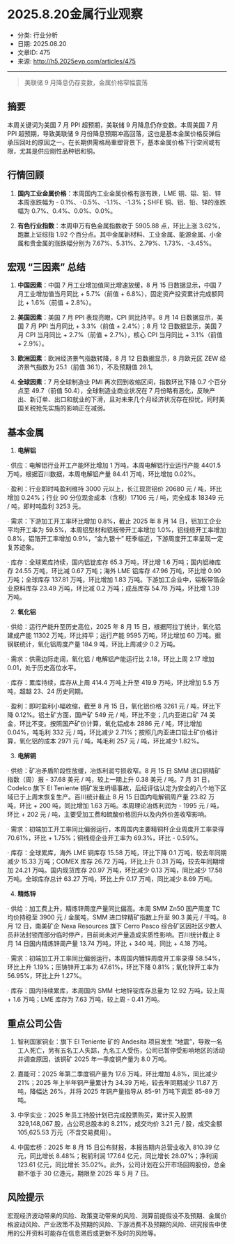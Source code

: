 # 2025.8.20金属行业观察

- 分类: 行业分析
- 日期: 2025.08.20
- 文章ID: 475
- 来源: http://h5.2025eyp.com/articles/475

---

> 美联储 9 月降息仍存变数，金属价格窄幅震荡

## **摘要**

本周关键词为美国 7 月 PPI 超预期，美联储 9 月降息仍存变数。本周美国 7 月 PPI 超预期，导致美联储 9 月份降息预期冲高回落，这也是基本金属价格反弹后承压回吐的原因之一。在长期供需格局重塑背景下，基本金属价格下行空间或有限，尤其是供应刚性品种铝和铜。

## **行情回顾**

1. **国内工业金属价格**：本周国内工业金属价格有涨有跌，LME 铜、铝、铅、锌本周涨跌幅为 - 0.1%、-0.5%、-1.1%、-1.3%；SHFE 铜、铝、铅、锌的涨跌幅为 0.7%、0.4%、0.0%、0.0%。

2. **有色行业指数**：本周申万有色金属指数收于 5905.88 点，环比上涨 3.62%，跑赢上证综指 1.92 个百分点。其中金属新材料、工业金属、能源金属、小金属和贵金属的涨跌幅分别为 7.67%、5.31%、2.79%、1.73%、-3.45%。

## **宏观 “三因素” 总结**

1. **中国因素**：中国 7 月工业增加值同比增速放缓，8 月 15 日数据显示，中国 7 月工业增加值当月同比 + 5.7%（前值 + 6.8%），固定资产投资累计完成额同比 + 1.6%（前值 + 2.8%）。

2. **美国因素**：美国 7 月 PPI 表现亮眼，CPI 同比持平。8 月 14 日数据显示，美国 7 月 PPI 当月同比 + 3.3%（前值 + 2.4%）；8 月 12 日数据显示，美国 7 月 CPI 当月同比 + 2.7%（前值 + 2.7%），核心 CPI 当月同比 + 3.1%（前值 + 2.9%）。

3. **欧洲因素**：欧洲经济景气指数转降，8 月 12 日数据显示，8 月欧元区 ZEW 经济景气指数为 25.1（前值 36.1），不及预期值 28.1。

4. **全球因素**：7 月全球制造业 PMI 再次回到收缩区间，指数环比下降 0.7 个百分点至 49.7（前值 50.4），全球制造业商业状况在 7 月份略有恶化，反映产出、新订单、出口和就业的下滑，且对未来几个月经济状况存在担忧，同时美国关税抢先实施的影响正在减弱。

## **基本金属**

1. **电解铝**

· 供应：电解铝行业开工产能环比增加 1 万吨，本周电解铝行业运行产能 4401.5 万吨，根据百川数据，本周电解铝产量 84.41 万吨，环比增加 0.02%。

· 盈利：行业即时吨盈利维持 3000 元以上，长江现货铝价 20680 元 / 吨，环比增加 0.24%；行业 90 分位现金成本（含税）17106 元 / 吨，完全成本 18349 元 / 吨，即时吨盈利 3253 元。

· 需求：下游加工开工率环比增加 0.8%，截止 2025 年 8 月 14 日，铝加工企业平均开工率为 59.5%，本周铝型材和铝板带开工率增加 1.0%，铝线缆开工率增加 0.8%，铝箔开工率增加 0.9%，“金九银十” 旺季临近，下游周度开工率呈现一定复苏迹象。

· 库存：全球累库持续，国内铝锭库存 65.3 万吨，环比增 1.6 万吨；国内铝棒库存 24.55 万吨，环比减 0.67 万吨；海外 LME 铝库存 47.96 万吨，环比增 0.90 万吨；全球库存 137.81 万吨，环比增加 1.83 万吨。下游加工企业中，铝板带箔企业原料库存 23.49 万吨，环比减 0.2 万吨；成品库存 54.78 万吨，环比增 1.39 万吨。

2. **氧化铝**

· 供给：运行产能升至历史高位，2025 年 8 月 15 日，根据阿拉丁统计，氧化铝建成产能 11302 万吨，环比持平；运行产能 9595 万吨，环比增加 60 万吨。据钢联统计，氧化铝周度产量 184.9 吨，环比上周减少 0.2 万吨。

· 需求：供需边际走阔，氧化铝 / 电解铝产能运行比 2.18，环比上周 2.17 增加 0.01，处于历史高位水平。

· 库存：累库持续，库存从上周 414.4 万吨上升至 419.9 万吨，环比增加 5.5 万吨，超越 23、24 历史同期。

· 盈利：即时盈利小幅收缩，截至 8 月 15 日，氧化铝价格 3261 元 / 吨，环比下降 0.12%。铝土矿方面，国产矿 549 元 / 吨，环比不变；几内亚进口矿 74 美金，环比不变。按照国产矿价计算，氧化铝成本 2886 元 / 吨，环比增加 0.04%，吨毛利 332 元 / 吨，环比减少 2.71%；按照几内亚进口铝土矿价格计算，氧化铝的成本 2971 元 / 吨，吨毛利 257 元 / 吨，环比减少 1.82%。

3. **电解铜**

· 供给：矿冶矛盾阶段性放缓，冶炼利润亏损收窄。8 月 15 日 SMM 进口铜精矿指数（周）报 - 37.68 美元 / 吨，较上一期上升 0.38 美元 / 吨。7 月 31 日，Codelco 旗下 El Teniente 铜矿发生坍塌事故，后经评估认定为安全的八个地下区域已于上周末恢复生产。百川统计截止 8 月 15 日国内电解铜周产量 23.82 万吨，环比 + 200 吨，同比增加 1.63 万吨。本周理论冶炼利润为 - 1995 元 / 吨，环比 + 202 元 / 吨，主要受加工费和硫酸价格回升以及内外价差收窄影响。

· 需求：初端加工开工率同比偏弱运行，本周国内主要精铜杆企业周度开工率录得 70.61%，环比 + 1.75%；铜线缆企业开工率为 69.3%，环比 - 0.59%。

· 库存：全球累库，海外 LME 铜库存 15.58 万吨，环比下降 0.1 万吨，较去年同期减少 15.33 万吨；COMEX 库存 26.72 万吨，环比上升 0.31 万吨，较去年同期增加 24.21 万吨。国内现货库存 20.97 万吨，环比减少 0.13 万吨，同比减少 17.58 万吨。全球库存总计 63.27 万吨，环比上升 0.17 万吨，同比减少 8.69 万吨。

4. **精炼锌**

· 供给：加工费上升，精炼锌周度产量同比偏高。本周 SMM Zn50 国产周度 TC 均价持稳至 3900 元 / 金属吨，SMM 进口锌精矿指数上升至 90.3 美元 / 干吨。8 月 12 日，南美矿企 Nexa Resources 旗下 Cerro Pasco 综合矿区因社区少数人员非法封锁而部分临时停产，目前尚未对产量造成实质性影响。百川统计截止 8 月 14 日国内精炼锌周产量 13.74 万吨，环比 + 340 吨，同比 + 4.18 万吨。

· 需求：初端加工开工率同比偏弱运行，本周国内镀锌周度开工率录得 58.54%，环比上升 1.19%；压铸锌开工率为 47.61%，环比下降 0.81%；氧化锌开工率为 56.95%，环比上升 1.27%。

· 库存：国内持续累库，本周国内 SMM 七地锌锭库存总量为 12.92 万吨，较上周 + 1.6 万吨；LME 库存为 7.63 万吨，较上周 - 0.41 万吨。

## **重点公司公告**

1. 智利国家铜业：旗下 El Teniente 矿的 Andesita 项目发生 “地震”，导致一名工人死亡，另有五名工人失踪，九名工人受伤，公司已暂停受影响地区的活动并调查原因，该铜矿 2025 年一季度铜产量为 8.0 万吨。

2. 嘉能可：2025 年第二季度铜产量为 17.6 万吨，环比增加 4.8%，同比减少 21%；2025 年上半年铜产量累计为 34.39 万吨，较去年同期减少 11.87 万吨，降幅达 26%，并将 2025 年铜产量指导从 85-91 万吨下调至 85-89 万吨。

3. 中孚实业：2025 年员工持股计划已完成股票购买，累计买入股票 329,148,067 股，占公司总股本的 8.21%，成交均价 3.21 元 / 股，成交金额 105,625.53 万元（不含交易费用）。

4. 中国宏桥：2025 年 8 月 15 日公布财报，本报告期内总营业收入 810.39 亿元，同比增长 8.48%；税前利润 177.64 亿元，同比增长 28.07%；净利润 123.61 亿元，同比增长 35.02%。此外，公司计划在公开市场回购股份，总金额不低于 30 亿港元，期限至 2025 年 5 月 7 日。

## **风险提示**

宏观经济波动带来的风险、政策变动带来的风险、测算前提假设不及预期、金属价格波动风险、产业政策不及预期的风险、下游消费不及预期的风险、研究报告中使用的公开资料可能存在信息滞后或更新不及时的风险等。
